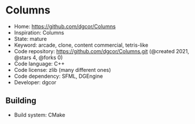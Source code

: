 # Columns

- Home: https://github.com/dgcor/Columns
- Inspiration: Columns
- State: mature
- Keyword: arcade, clone, content commercial, tetris-like
- Code repository: https://github.com/dgcor/Columns.git (@created 2021, @stars 4, @forks 0)
- Code language: C++
- Code license: zlib (many different ones)
- Code dependency: SFML, DGEngine
- Developer: dgcor

## Building

- Build system: CMake
